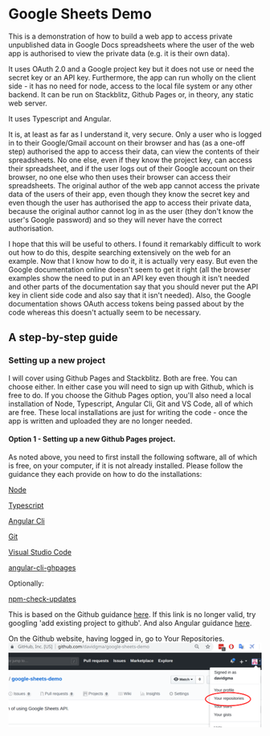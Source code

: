 # Google Sheets Demo

This is a demonstration of how to build a web app to access private unpublished data in Google Docs spreadsheets where the user of the web app is authorised to view the private data (e.g. it is their own data).

It uses OAuth 2.0 and a Google project key but it does not use or need the secret key or an API key. Furthermore, the app can run wholly on the client side - it has no need for node, access to the local file system or any other backend. It can be run on Stackblitz, Github Pages or, in theory, any static web server.

It uses Typescript and Angular. 

It is, at least as far as I understand it, very secure. Only a user who is logged in to their Google/Gmail account on their browser and has (as a one-off step) authorised the app to access their data, can view the contents of their spreadsheets. No one else, even if they know the project key, can access their spreadsheet, and if the user logs out of their Google account on their browser, no one else who then uses their browser can access their spreadsheets. The original author of the web app cannot access the private data of the users of their app, even though they know the secret key and even though the user has authorised the app to access their private data, because the original author cannot log in as the user (they don't know the user's Google password) and so they will never have the correct authorisation.

I hope that this will be useful to others. I found it remarkably difficult to work out how to do this, despite searching extensively on the web for an example. Now that I know how to do it, it is actually very easy. But even the Google documentation online doesn't seem to get it right (all the browser examples show the need to put in an API key even though it isn't needed and other parts of the documentation say that you should never put the API key in client side code and also say that it isn't needed). Also, the Google documentation shows OAuth access tokens being passed about by the code whereas this doesn't actually seem to be necessary.

## A step-by-step guide

### Setting up a new project

I will cover using Github Pages and Stackblitz. Both are free. You can choose either. In either case you will need to sign up with Github, which is free to do. 
If you choose the Github Pages option, you'll also need a local installation of Node, Typescript, Angular Cli, Git and VS Code, all of which are free. These local installations are just for writing the code - once the app is written and uploaded they are no longer needed.

#### Option 1 - Setting up a new Github Pages project.

As noted above, you need to first install the following software, all of which is free, on your computer, if it is not already installed. Please follow the guidance they each provide on how to do the installations:

[Node](https://nodejs.org)

[Typescript](https://www.typescriptlang.org)

[Angular Cli](https://angular.io)

[Git](https://git-scm.com)

[Visual Studio Code](https://code.visualstudio.com)

[angular-cli-ghpages](https://www.npmjs.com/package/angular-cli-ghpages)

Optionally:

[npm-check-updates](https://github.com/tjunnone/npm-check-updates)


This is based on the Github guidance [here](https://help.github.com/articles/adding-an-existing-project-to-github-using-the-command-line/). If this link is no longer valid, try googling 'add existing project to github'.
And also Angular guidance [here](https://angular.io/guide/quickstart). 

On the Github website, having logged in, go to Your Repositories.
![From top right profile drop-down menu](https://github.com/davidgma/google-sheets-demo/raw/master/screenshots/02_your_repositories.png "Your Repositories")